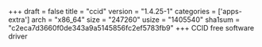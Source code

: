 +++
draft = false
title = "ccid"
version = "1.4.25-1"
categories = ['apps-extra']
arch = "x86_64"
size = "247260"
usize = "1405540"
sha1sum = "c2eca7d3660f0de343a9a5145856fc2ef5783fb9"
+++
CCID free software driver